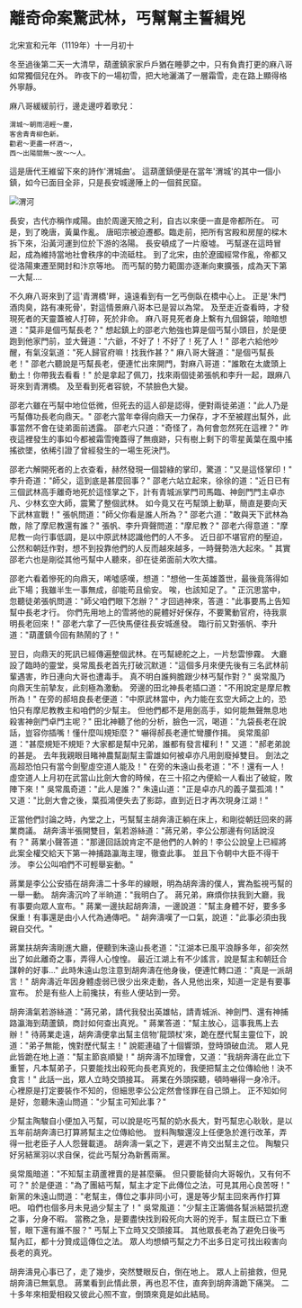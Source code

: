# 離奇命案驚武林，丐幫幫主誓緝兇

北宋宣和元年（1119年）十一月初十

冬至過後第二天一大清早，葫蘆鎮家家戶戶猶在睡夢之中，只有負責打更的麻八哥如常獨個兒在外。 昨夜下的一場初雪，把大地灑滿了一層霜雪，走在路上顯得格外寧靜。

麻八哥緩緩前行，邊走邊哼着歌兒：

```text
渭城～朝雨浥輕～塵，
客舍青青柳色新。
勸君～更盡一杯酒～，
西～出陽關無～故～～人。
```

這是唐代王維留下來的詩作'渭城曲'。 這葫蘆鎮便是在當年'渭城'的其中一個小鎮，如今已面目全非，只是長安城邊陲上的一個貧民窟。

![&#x6E2D;&#x6CB3;](http://oi58.tinypic.com/qpnsye.jpg)

長安，古代亦稱作咸陽。由於周邊天險之利，自古以來便一直是帝都所在。 可是，到了晚唐，黃巢作亂。 唐昭宗被迫遷都。臨走前，把所有宮殿和房屋的樑木拆下來，沿黃河運到位於下游的洛陽。 長安頓成了一片廢墟。 丐幫遂在這時冒起，成為維持當地社會秩序的中流砥柱。 到了北宋，由於遼國經常作亂，帝都又從洛陽東遷至開封和汴京等地。 而丐幫的勢力範圍亦逐漸向東擴張，成為天下第一大幫....

不久麻八哥來到了這'青渭橋'畔，遠遠看到有一乞丐倒臥在橋中心上。 正是'朱門酒肉臭，路有凍死骨'，對這情景麻八哥本已是習以為常。 及至走近查看時，才發現死者的天靈蓋被人打碎，死於非命。 麻八哥見死者身上繫有九個錦袋，暗暗想道："莫非是個丐幫長老？" 想起鎮上的邵老六勉強也算是個丐幫小頭目，於是便跑到他家門前，並大聲道："六爺，不好了！不好了！死了人！" 邵老六給他吵醒，有氣沒氣道："死人歸官府嘛！找我作甚？" 麻八哥大聲道："是個丐幫長老！" 邵老六聽說是丐幫長老，便連忙出來開門，對麻八哥道："誰敢在太歲頭上動土！你帶我去看看！" 於是拿起了佩刀，找來兩個徒弟張帆和李升一起，跟麻八哥來到青渭橋。 及至看到死者容貌，不禁臉色大變。

邵老六雖在丐幫中地位低微，但死去的這人卻是認得，便對兩徒弟道："此人乃是丐幫傳功長老向鼎天。" 邵老六當年幸得向鼎天一力保存，才不至被趕出幫外，此事當然不會在徒弟面前透露。 邵老六只道："奇怪了，為何會忽然死在這裡？" 昨夜這裡發生的事如今都被霜雪掩蓋得了無痕跡，只有樹上剩下的零星黃葉在風中搖搖欲墜，依稀引證了曾經發生的一場生死決鬥。

邵老六解開死者的上衣查看，赫然發現一個碧綠的掌印，驚道："又是這怪掌印！" 李升奇道："師父，這到底是甚麼回事？" 邵老六站立起來，徐徐的道："近日已有三個武林高手離奇地死於這怪掌之下，計有青城派掌門司馬臨、神劍門門主卓亦凡、少林玄空大師，震驚了整個武林。 如今竟又在丐幫頭上動草，簡直是要向天下武林宣戰！" 張帆問道："師父你看是誰人所為？" 邵老六道："敢與天下武林為敵，除了摩尼教還有誰？" 張帆、李升齊聲問道："摩尼教？" 邵老六得意道："摩尼教一向行事低調，是以中原武林認識他們的人不多。 近日卻不堪官府的壓迫，公然和朝廷作對，想不到投靠他們的人反而越來越多，一時聲勢浩大起來。" 其實邵老六也是剛從其他丐幫中人聽來，卻在徒弟面前大吹大擂。

邵老六看着慘死的向鼎天，唏噓感嘆，想道："想他一生英雄蓋世，最後竟落得如此下場；我雖半生一事無成，卻能苟且偷安。 唉，也該知足了。" 正沉思當中，忽聽徒弟張帆問道："師父咱們眼下怎辦？" 才回過神來，答道："此事要馬上告知幫中長老才行。 你們先用地上的雪將他的屍體好好保存，不要驚動官府，待我禀明長老回來！" 邵老六拿了一匹快馬便往長安城進發。 臨行前又對張帆、李升道："葫蘆鎮今回有熱鬧的了！"

翌日，向鼎天的死訊已經傳遍整個武林。在丐幫總舵之上，一片愁雲慘霧。 大廳設了臨時的靈堂，吳常風長老首先打破沉默道："這個多月來便先後有三名武林前輩遇害，昨日連向大哥也遭毒手。 真不明白誰夠膽跟少林丐幫作對？" 吳常風乃向鼎天生前摯友，此刻極為激動。 旁邊的田北神長老插口道："不用說定是摩尼教所為！" 在旁的郝培良長老便道："中原武林當中，內力能在玄空大師之上的，恐怕只有摩尼教教主和咱們的少幫主。 但他們都不是用劍高手，如何能無聲無息地殺害神劍門卓門主呢？" 田北神聽了他的分析，臉色一沉，喝道："九袋長老在說話，豈容你插嘴！懂什麼叫規矩麼？" 嚇得郝長老連忙彎腰作揖。 吳常風卻道："甚麼規矩不規矩？大家都是幫中兄弟，誰都有發言權利！" 又道："郝老弟說的甚是。 去年我親眼目睹神農幫副幫主雷雄如何被卓亦凡用劍廢掉雙目。 劍法之高超恐怕只有當今劍聖虛空道人能及！" 在旁的朱遠山長老道："不！還有一人！虛空道人上月初在武當山比劍大會的時候，在三十招之內便給一人看出了破綻，敗陣下來！" 吳常風奇道："此人是誰？" 朱遠山道："正是卓亦凡的義子葉孤鴻！" 又道："比劍大會之後，葉孤鴻便失去了影踪，直到近日才再次現身江湖！"

正當他們討論之時，內堂之上，丐幫幫主胡奔濤正躺在床上，和剛從朝廷回來的蔣業商議。 胡奔濤半張開雙目，氣若游絲道："蔣兄弟，李公公那邊有何話說沒有？" 蔣業小聲答道："那邊回話說肯定不是他們的人幹的！李公公說皇上已經將此案全權交給天下第一神捕路瀛海主理，徹查此事。 並且下令朝中大臣不得干涉。 李公公叫咱們不可輕舉妄動。"

蔣業是李公公安插在胡奔濤二十多年的線眼，明為胡奔濤的僕人，實為監視丐幫的一舉一動。 胡奔濤沉吟了半晌道："我明白了。 蔣兄弟，麻煩你扶我到大廳，我有事要向眾人宣布。" 蔣業一邊扶起胡奔濤，一邊說道："幫主身體不好，要多多保重！有事還是由小人代為通傳吧。" 胡奔濤嘆了一口氣，說道："此事必須由我親自交代。"

蔣業扶胡奔濤剛進大廳，便聽到朱遠山長老道："江湖本已風平浪靜多年，卻突然出了如此離奇之事，弄得人心惶惶。 最近江湖上有不少謠言，說是幫主和朝廷合謀幹的好事..." 此時朱遠山忽注意到胡奔濤在他身後，便連忙轉口道："真是一派胡言！" 胡奔濤近年因身體虛弱已很少出來走動，各人見他出來，知道一定是有要事宣布。 於是有些人上前攙扶，有些人便站到一旁。

胡奔濤氣若游絲道："蔣兄弟，請代我發出英雄帖，請青城派、神劍門、還有神捕路瀛海到葫蘆鎮，商討如何查出真兇。" 蔣業答道："幫主放心，這事我馬上去辦！" 待蔣業走遠，胡奔濤便拿出幫主信物'龍頭杖'來，跪在歷代幫主靈位下，說道："弟子無能，愧對歷代幫主！" 說罷連磕了十個響頭，登時頭破血流。 眾人見此皆跪在地上道："幫主節哀順變！" 胡奔濤不加理會，又道："我胡奔濤在此立下重誓，凡本幫弟子，只要能找出殺死向長老真兇的，我便把幫主之位傳給他！決不食言！" 此話一出，眾人立時交頭接耳。 蔣業在外頭探聽，頓時嚇得一身冷汗。 心裡原是打定要裝作不知的，但細思李公公定然會怪罪在自己頭上。 正不知如何是好，忽聽朱遠山問道："少幫主可知此事？"

少幫主陶駿自小便加入丐幫，可以說是吃丐幫的奶水長大，對丐幫忠心耿耿，是以五年前胡奔濤已打算將幫主之位傳給他。 豈料陶駿還沒上任便急於進行改革，弄得一批老臣子人人怨聲載道。 胡奔濤一氣之下，遲遲不肯交出幫主之位。 陶駿只好另結黨羽以求自保，從此丐幫分為新舊兩黨。

吳常風暗道："不知幫主葫蘆裡賣的是甚麼藥。 但只要能替向大哥報仇，又有何不可？" 於是便道："為了團結丐幫，幫主才定下此傳位之法，可見其用心良苦呀！" 新黨的朱遠山問道："老幫主，傳位之事非同小可，還是等少幫主回來再作打算吧。 咱們也個多月未見過少幫主了！" 吳常風道："少幫主正籌備各幫派結盟抗遼之事，分身不暇。 當務之急，是要盡快找到殺死向大哥的兇手，幫主既已立下重誓，眼下還有誰不服？" 丐幫上下立時又交頭接耳。 其他眾長老為了避免日後丐幫內訌，都十分贊成這傳位之法。 眾人均想傾丐幫之力不出多日定可找出殺害向長老的真兇。

胡奔濤見心事已了，走了幾步，突然雙眼反白，倒在地上。 眾人上前搶救，但見胡奔濤已無氣息。 蔣業看到此情此景，再也忍不住，直奔到胡奔濤跪下痛哭。 二十多年來相愛相殺又彼此心照不宣，倒頭來竟是如此結局。

